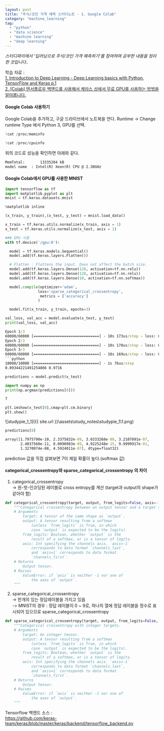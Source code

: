 ```yaml
---
layout: post
title: "주식/코인 가격 예측 스터디노트 - 1. Google Colab"
category: "machine_learning"
tag:
  - "python"
  - "data science"
  - "machine learning"
  - "deep learning"
---
```

_스터디파이에서 '딥러닝으로 주식/코인 가격 예측하기'를 참여하며 공부한 내용을 정리한 것입니다.._

학습 자료 :  
[1. Introduction to Deep Learning - Deep Learning basics with Python, TensorFlow and Keras p.1](https://pythonprogramming.net/introduction-deep-learning-python-tensorflow-keras/)  
[2. [Colab] 텐서플로우 백엔드를 사용해서 케라스 상에서 무료 GPU를 사용하는 방법을 알아봅니다.](https://youtu.be/UKujX90xLHo)

#### **Google Colab 사용하기**

Google Colab을 추가하고, 구글 드라이브에서 노트북을 연다.
Runtime -> Change runtime Type 에서 Python 3, GPU를 선택.

```python
!cat /proc/meminfo
```
```python
!cat /proc/cpuinfo
```
위의 코드로 성능을 확인하면 아래와 같다.

```cmd
MemTotal:       13335204 kB
model name	: Intel(R) Xeon(R) CPU @ 2.30GHz
```

#### **Google Colab에서 GPU를 사용한 MNIST**

```python
import tensorflow as tf
import matplotlib.pyplot as plt
mnist = tf.keras.datasets.mnist

%matplotlib inline
```

```python
(x_train, y_train),(x_test, y_test) = mnist.load_data()

x_train = tf.keras.utils.normalize(x_train, axis = 1)
x_test = tf.keras.utils.normalize(x_test, axis = 1)

### GPU 사용
with tf.device('/gpu:0'):

  model = tf.keras.models.Sequential()
  model.add(tf.keras.layers.Flatten())

  # Flatten : Flattens the input. Does not affect the batch size.
  model.add(tf.keras.layers.Dense(128, activation=tf.nn.relu))
  model.add(tf.keras.layers.Dense(128, activation=tf.nn.relu))
  model.add(tf.keras.layers.Dense(10, activation=tf.nn.softmax))

  model.compile(optimizer='adam',
               loss='sparse_categorical_crossentropy',
                metrics = ['accuracy']              
               )

  model.fit(x_train, y_train, epochs=3)
```

```python
val_loss, val_acc = model.evaluate(x_test, y_test)
print(val_loss, val_acc)
```
```cmd
Epoch 1/3
60000/60000 [==============================] - 10s 173us/step - loss: 0.2626 - acc: 0.9228
Epoch 2/3
60000/60000 [==============================] - 10s 170us/step - loss: 0.1075 - acc: 0.9667
Epoch 3/3
60000/60000 [==============================] - 10s 169us/step - loss: 0.0742 - acc: 0.9766
```python
10000/10000 [==============================] - 1s 76us/step
0.09344221491254866 0.9716
```

```python
predictions = model.predict(x_test)

import numpy as np
print(np.argmax(predictions[0]))
```
```cmd
7
```


```python
plt.imshow(x_test[0],cmap=plt.cm.binary)
plt.show()
```
![studypie_1_1]({{ site.url }}\assets\study_notes\studypie_1\1.png)

```python
predictions[0]
```

```cmd
array([1.7975790e-10, 2.3375832e-09, 3.0333268e-08, 3.2107891e-07,
       2.4037560e-11, 8.0090983e-09, 4.9225248e-15, 9.9999917e-01,
       1.3270974e-08, 4.5924011e-07], dtype=float32)
```
prediction 값을 직접 살펴보면 7이 제일 확률이 높다.(softmax 값)  




#### **categorical_crossentropy와 sparse_categorical_crossentropy 의 차이**




1) categorical_crossentropy  
 -> 원-핫-인코딩된 레이블로 cross entropy를 계산 (target과 output의 shape가 같아야 함)

```python
def categorical_crossentropy(target, output, from_logits=False, axis=-1):
    """Categorical crossentropy between an output tensor and a target tensor.
    # Arguments
        target: A tensor of the same shape as `output`.
        output: A tensor resulting from a softmax
            (unless `from_logits` is True, in which
            case `output` is expected to be the logits).
        from_logits: Boolean, whether `output` is the
            result of a softmax, or is a tensor of logits.
        axis: Int specifying the channels axis. `axis=-1`
            corresponds to data format `channels_last`,
            and `axis=1` corresponds to data format
            `channels_first`.
    # Returns
        Output tensor.
    # Raises
        ValueError: if `axis` is neither -1 nor one of
            the axes of `output`.
    """
```

2) sparse_categorical_crossentropy  
 -> 한개의 있는 정답레이블을 가지고 있음  
 -> MNIST의 경우 : 정답 레이블이 0 ~ 9로, 하나의 열에 정답 레이블을 정수로 표시되어 있으므로 sparse_categorical_crossentropy

```python
def sparse_categorical_crossentropy(target, output, from_logits=False, axis=-1):
    """Categorical crossentropy with integer targets.
    # Arguments
        target: An integer tensor.
        output: A tensor resulting from a softmax
            (unless `from_logits` is True, in which
            case `output` is expected to be the logits).
        from_logits: Boolean, whether `output` is the
            result of a softmax, or is a tensor of logits.
        axis: Int specifying the channels axis. `axis=-1`
            corresponds to data format `channels_last`,
            and `axis=1` corresponds to data format
            `channels_first`.
    # Returns
        Output tensor.
    # Raises
        ValueError: if `axis` is neither -1 nor one of
            the axes of `output`.
    """
```

Tensorflow 백엔드 소스 :  
https://github.com/keras-team/keras/blob/master/keras/backend/tensorflow_backend.py
